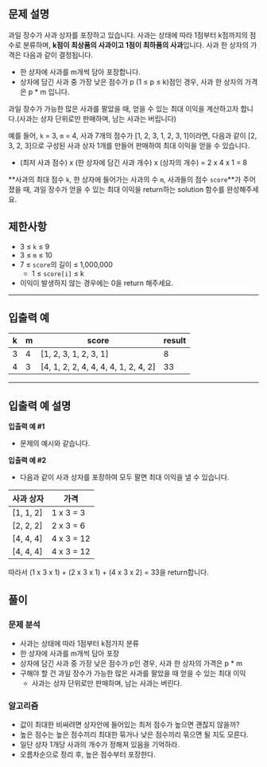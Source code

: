 ## **문제 설명**

과일 장수가 사과 상자를 포장하고 있습니다. 사과는 상태에 따라 1점부터 k점까지의 점수로 분류하며, **k점이 최상품의 사과이고 1점이 최하품의 사과**입니다. 사과 한 상자의 가격은 다음과 같이 결정됩니다.

- 한 상자에 사과를 m개씩 담아 포장합니다.
- 상자에 담긴 사과 중 가장 낮은 점수가 p (1 ≤ p ≤ k)점인 경우, 사과 한 상자의 가격은 p * m 입니다.

과일 장수가 가능한 많은 사과를 팔았을 때, 얻을 수 있는 최대 이익을 계산하고자 합니다.(사과는 상자 단위로만 판매하며, 남는 사과는 버립니다)

예를 들어, `k` = 3, `m` = 4, 사과 7개의 점수가 [1, 2, 3, 1, 2, 3, 1]이라면, 다음과 같이 [2, 3, 2, 3]으로 구성된 사과 상자 1개를 만들어 판매하여 최대 이익을 얻을 수 있습니다.

- (최저 사과 점수) x (한 상자에 담긴 사과 개수) x (상자의 개수) = 2 x 4 x 1 = 8

**사과의 최대 점수 `k`, 한 상자에 들어가는 사과의 수 `m`, 사과들의 점수 `score`**가 주어졌을 때, 과일 장수가 얻을 수 있는 최대 이익을 return하는 solution 함수를 완성해주세요.

## 제한사항

- 3 ≤ `k` ≤ 9
- 3 ≤ `m` ≤ 10
- 7 ≤ `score`의 길이 ≤ 1,000,000
    - 1 ≤ `score[i]` ≤ k
- 이익이 발생하지 않는 경우에는 0을 return 해주세요.

---

## 입출력 예

| k | m | score | result |
| --- | --- | --- | --- |
| 3 | 4 | [1, 2, 3, 1, 2, 3, 1] | 8 |
| 4 | 3 | [4, 1, 2, 2, 4, 4, 4, 4, 1, 2, 4, 2] | 33 |

---

## 입출력 예 설명

**입출력 예 #1**

- 문제의 예시와 같습니다.

**입출력 예 #2**

- 다음과 같이 사과 상자를 포장하여 모두 팔면 최대 이익을 낼 수 있습니다.

| 사과 상자 | 가격 |
| --- | --- |
| [1, 1, 2] | 1 x 3 = 3 |
| [2, 2, 2] | 2 x 3 = 6 |
| [4, 4, 4] | 4 x 3 = 12 |
| [4, 4, 4] | 4 x 3 = 12 |

따라서 (1 x 3 x 1) + (2 x 3 x 1) + (4 x 3 x 2) = 33을 return합니다.

## 풀이

### 문제 분석

- 사과는 상태에 따라 1점부터 k점가지 분류
- 한 상자에 사과를 m개씩 담아 포장
- 상자에 담긴 사과 중 가장 낮은 점수가 p인 경우, 사과 한 상자의 가격은 p * m
- 구해야 할 건 과일 장수가 가능한 많은 사과를 팔았을 때 얻을 수 있는 최대 이익
    - 사과는 상자 단위로만 판매하며, 남는 사과는 버린다.

### 알고리즘

- 값이 최대한 비싸려면 상자안에 들어있는 최저 점수가 높으면 괜찮지 않을까?
- 높은 점수는 높은 점수끼리 최대한 묶거나 낮은 점수끼리 묶으면 될 지도 모른다.
- 일단 상자 1개당 사과의 개수가 정해져 있음을 기억하라.
- 오름차순으로 정리 후, 높은 점수부터 포장한다.
